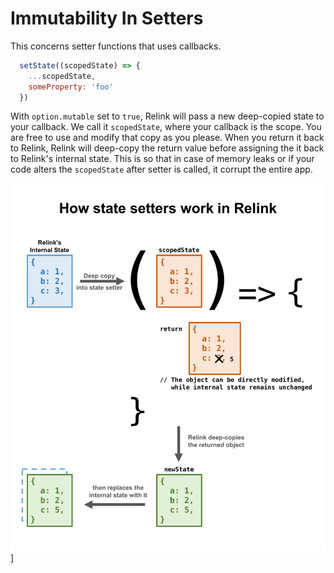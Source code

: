 # Immutability In Setters
This concerns setter functions that uses callbacks.

```js
  setState((scopedState) => {
    ...scopedState,
    someProperty: 'foo'
  })
```

With `option.mutable` set to `true`, Relink will pass a new deep-copied state to your callback. We call it `scopedState`, where your callback is the scope. You are free to use and modify that copy as you please. When you return it back to Relink, Relink will deep-copy the return value before assigning the it back to Relink's internal state. This is so that in case of memory leaks or if your code alters the `scopedState` after setter is called, it corrupt the entire app.

![How state setters work in Relink](https://raw.githubusercontent.com/glyph-cat/react-relink/main/assets/how-state-setters-work-in-relink.png)]

<br/>
